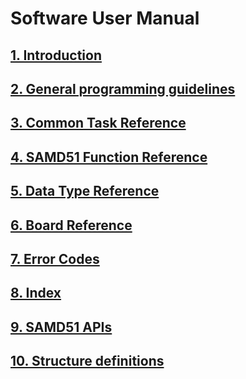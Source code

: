 # Software User Manual

## [1. Introduction](1.-introduction/)

## [2. General programming guidelines](2.-general-programming-guidelines/)

## [3. Common Task Reference](3.-common-task-reference/)&#x20;

## [4. SAMD51 Function Reference](4.-samd51-function-reference.md)

## [5. Data Type Reference](5.-data-type-reference.md)

## [6. Board Reference](6.-board-reference/)

## [7. Error Codes](7.-error-codes.md)

## [8. Index](8.-index/)

## [9. SAMD51 APIs](9.-samd51-apis/)

## [10. Structure definitions](10.-structure-definitions/)
